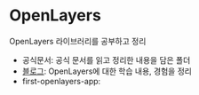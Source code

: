 # OpenLayers

OpenLayers 라이브러리를 공부하고 정리

- 공식문서: 공식 문서를 읽고 정리한 내용을 담은 폴더
- [블로그](https://hyunjinee.tistory.com/category/JavaScript/OpenLayers): OpenLayers에 대한 학습 내용, 경험을 정리
- first-openlayers-app:
